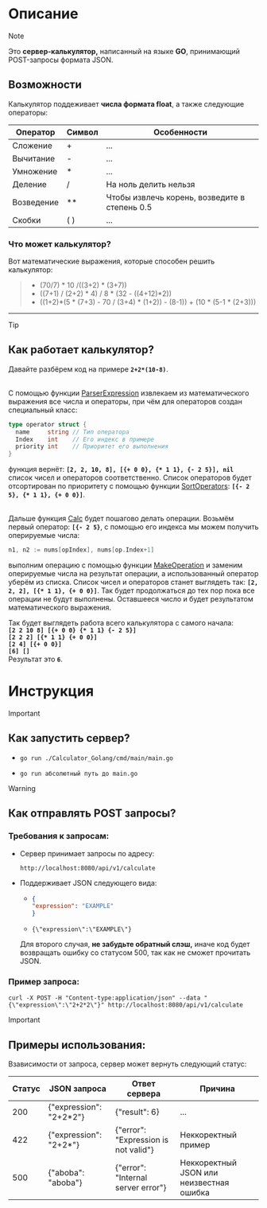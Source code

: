 # **Описание**
>[!NOTE]
>Это **сервер-калькулятор,** написанный на языке **GO**, принимающий POST-запросы формата JSON.
>
>## **Возможности**
>Калькулятор поддеживает **числа формата float**, а также следующие операторы:
>
> | Оператор | Символ | Особенности |
> | -------- | ------ | -------- |
> | Сложение | + | ... |
> | Вычитание | - | ... |
> | Умножение | * | ... |
> | Деление | / | На ноль делить нельзя |
> | Возведение | ** | Чтобы извлечь корень, возведите в степень 0.5 |
> | Скобки | ( ) | ... |
> ### **Что может калькулятор?**
> Вот математические выражения, которые способен решить калькулятор:
>> + (70/7) * 10 /((3+2) * (3+7))
>> + ((7+1) / (2+2) * 4) / 8 * (32 - ((4+12)*2))
>> + ((1+2)*(5 * (7+3) - 70 / (3+4) * (1+2)) - (8-1)) + (10 * (5-1 * (2+3)))
___
>[!TIP]
>## **Как работает калькулятор?**
>Давайте разбёрем код на примере **`2+2*(10-8)`**.
>
>\
>С помощью функции [ParserExpression](Calculator_Golang/pkg/parser.go) извлекаем из математического выражения все числа и операторы, при чём для операторов создан специальный класс:
>```go
>type operator struct {
>	name     string // Тип оператора
>	Index    int    // Его индекс в примере
>	priority int    // Приоритет его выполнения
>}
>```
> функция вернёт: **`[2, 2, 10, 8], [{+ 0 0}, {* 1 1}, {- 2 5}], nil`** список чисел и операторов соответственно. Список операторов будет отсортирован по приоритету с помощью функции [SortOperators](Calculator_Golang/pkg/operator.go): **`[{- 2 5}, {* 1 1}, {+ 0 0}]`**.
>
>\
> Дальше функция [Calc](Calculator_Golang/calc/calc.go) будет пошагово делать операции. Возьмём первый оператор: **`[{- 2 5}`**, с помощью его индекса мы можем получить оперируемые числа:
>```go
>n1, n2 := nums[opIndex], nums[op.Index+1]
>```
>выполним операцию с помощью функции [MakeOperation](Calculator_Golang/pkg/operator.go) и заменим оперируемые числа на результат операции, а использованный оператор уберём из списка. Список чисел и операторов станет выглядеть так: **`[2, 2, 2], [{* 1 1}, {+ 0 0}]`**. Так будет продолжаться до тех пор пока все операции не будут выполнены. Оставшееся число и будет результатом математического выражения.
>
>Так будет выглядеть работа всего калькулятора с самого начала:\
>**`[2 2 10 8] [{+ 0 0} {* 1 1} {- 2 5}]`**\
>**`[2 2 2] [{* 1 1} {+ 0 0}]`**\
>**`[2 4] [{+ 0 0}]`**\
>**`[6] []`**\
>Результат это **`6`**.

# **Инструкция**
>[!IMPORTANT]
>## **Как запустить сервер?**
> + ```shell
>   go run ./Calculator_Golang/cmd/main/main.go
>   ```
> + ```shell
>   go run абсолютный путь до main.go
>   ```
   
> [!WARNING]
>## **Как отправлять POST запросы?**
>### **Требования к запросам:**
>+ Сервер принимает запросы по адресу:
>   ```shell
>   http://localhost:8080/api/v1/calculate
>   ```
>+ Поддерживает JSON следующего вида:
>   + ```json
>     {
>     "expression": "EXAMPLE"    
>     }
>     ```
>   + ```shell
>     {\"expression\":\"EXAMPLE\"}
>     ```
>   Для второго случая, **не забудьте обратный слэш,** иначе код будет возвращать ошибку со статусом 500, так как не сможет прочитать JSON. 
>   
>### **Пример запроса:**
>```shell
>curl -X POST -H "Content-type:application/json" --data "{\"expression\":\"2+2*2\"}" http://localhost:8080/api/v1/calculate
>```

>[!IMPORTANT]
>## **Примеры использования:**
> Взависимости от запроса, сервер может вернуть следующий статус:
>
> | Статус | JSON запроса | Ответ сервера | Причина |
> | ---- | --------- | ------ | ------ |
> | 200 | {\"expression": "2+2*2"\} | {"result": 6} | ... |
> | 422 | {\"expression": "2+2*"\} | {"error": "Expression is not valid"} | Неккоректный пример
> | 500 | {\"aboba": "aboba"\} | {"error": "Internal server error"} | Неккоректный JSON или неизвестная ошибка
